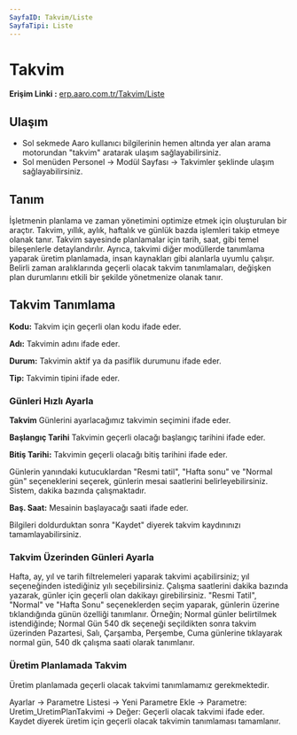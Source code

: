 ```yaml
---
SayfaID: Takvim/Liste
SayfaTipi: Liste
---
```


# Takvim

**Erişim Linki :** [erp.aaro.com.tr/Takvim/Liste](erp.aaro.com.tr/Takvim/Liste/)

## Ulaşım 

- Sol sekmede Aaro kullanıcı bilgilerinin hemen altında yer alan arama motorundan "takvim" aratarak ulaşım sağlayabilirsiniz.
- Sol menüden Personel -> Modül Sayfası -> Takvimler şeklinde ulaşım sağlayabilirsiniz. 

## Tanım 

İşletmenin planlama ve zaman yönetimini optimize etmek için oluşturulan bir araçtır. 
Takvim, yıllık, aylık, haftalık ve günlük bazda işlemleri takip etmeye olanak tanır. 
Takvim sayesinde planlamalar için tarih, saat, gibi temel bileşenlerle detaylandırılır. 
Ayrıca, takvimi diğer modüllerde tanımlama yaparak üretim planlamada, insan kaynakları gibi alanlarla uyumlu çalışır. 
Belirli zaman aralıklarında geçerli olacak takvim tanımlamaları, değişken plan durumlarını etkili bir şekilde yönetmenize olanak tanır. 

## Takvim Tanımlama 

**Kodu:** Takvim için geçerli olan kodu ifade eder.

**Adı:** Takvimin adını ifade eder.

**Durum:** Takvimin aktif ya da pasiflik durumunu ifade eder.

**Tip:** Takvimin tipini ifade eder.

### Günleri Hızlı Ayarla 

**Takvim** Günlerini ayarlacağımız takvimin seçimini ifade eder.

**Başlangıç Tarihi** Takvimin geçerli olacağı başlangıç tarihini ifade eder.

**Bitiş Tarihi:** Takvimin geçerli olacağı bitiş tarihini ifade eder.

Günlerin yanındaki kutucuklardan "Resmi tatil", "Hafta sonu" ve "Normal gün" seçeneklerini seçerek, günlerin mesai saatlerini belirleyebilirsiniz. Sistem, dakika bazında çalışmaktadır.

**Baş. Saat:** Mesainin başlayacağı saati ifade eder.

Bilgileri doldurduktan sonra "Kaydet" diyerek takvim kaydınınızı tamamlayabilirsiniz.

### Takvim Üzerinden Günleri Ayarla

Hafta, ay, yıl ve tarih filtrelemeleri yaparak takvimi açabilirsiniz; yıl seçeneğinden istediğiniz yılı seçebilirsiniz. 
Çalışma saatlerini dakika bazında yazarak, günler için geçerli olan dakikayı girebilirsiniz. 
"Resmi Tatil", "Normal" ve "Hafta Sonu" seçeneklerden seçim yaparak, günlerin üzerine tıklandığında günün özelliği tanımlanır.
Örneğin; Normal günler belirtilmek istendiğinde;
Normal Gün 540 dk seçeneği seçildikten sonra takvim üzerinden Pazartesi, Salı, Çarşamba, Perşembe, Cuma günlerine tıklayarak normal gün, 540 dk çalışma saati olarak tanımlanır.

### Üretim Planlamada Takvim

Üretim planlamada geçerli olacak takvimi tanımlamamız gerekmektedir.

Ayarlar -> Parametre Listesi -> Yeni Parametre Ekle -> Parametre: Uretim_UretimPlanTakvimi -> Değer: Geçerli olacak takvimi ifade eder.
Kaydet diyerek üretim için geçerli olacak takvimin tanımlaması tamamlanır.



